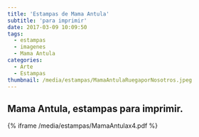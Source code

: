 ```yaml
---
title: 'Estampas de Mama Antula'
subtitle: 'para imprimir'
date: 2017-03-09 10:09:50
tags:
  - estampas
  - imagenes
  - Mama Antula
categories:
  - Arte
  - Estampas
thumbnail: /media/estampas/MamaAntulaRuegaporNosotros.jpeg
---
```


## Mama Antula, estampas para imprimir.

{% iframe /media/estampas/MamaAntulax4.pdf %}
